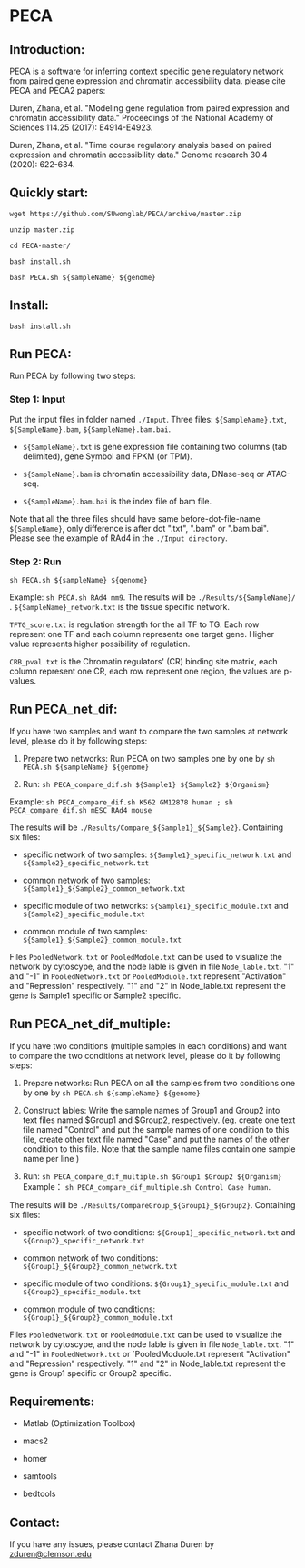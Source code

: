 # PECA

## Introduction:

PECA is a software for inferring context specific gene regulatory network from paired gene expression and chromatin accessibility data.
please cite PECA and PECA2 papers:

Duren, Zhana, et al. "Modeling gene regulation from paired expression and chromatin accessibility data." Proceedings of the National Academy of Sciences 114.25 (2017): E4914-E4923.

Duren, Zhana, et al. "Time course regulatory analysis based on paired expression and chromatin accessibility data." Genome research 30.4 (2020): 622-634.

## Quickly start:

```
wget https://github.com/SUwonglab/PECA/archive/master.zip

unzip master.zip

cd PECA-master/

bash install.sh

bash PECA.sh ${sampleName} ${genome}
```

## Install:

`bash install.sh`

## Run PECA:

Run PECA by following two steps:

### Step 1: Input 
Put the input files in folder named `./Input`. Three files: `${SampleName}.txt`, `${SampleName}.bam`, `${SampleName}.bam.bai`.

- `${SampleName}.txt` is gene expression file containing two columns (tab delimited), gene Symbol and FPKM (or TPM). 

- `${SampleName}.bam` is chromatin accessibility data, DNase-seq or ATAC-seq. 

- `${SampleName}.bam.bai` is the index file of bam file. 

Note that all the three files should have same before-dot-file-name `${SampleName}`, only difference is after dot ".txt", ".bam" or ".bam.bai". Please see the example of RAd4 in the `./Input directory`.

### Step 2: Run 
`sh PECA.sh ${sampleName} ${genome}`

Example: `sh PECA.sh RAd4 mm9`.
The results will be `./Results/${SampleName}/` .
`${SampleName}_network.txt` is the tissue specific network.

`TFTG_score.txt` is regulation strength for the all TF to TG. Each row represent one TF and each column represents one target gene. Higher value represents higher possibility of regulation.

`CRB_pval.txt` is the Chromatin regulators' (CR) binding site matrix, each column represent one CR, each row represent one region, the values are p-values.

## Run PECA_net_dif:
If you have two samples and want to compare the two samples at network level, please do it by following steps:

1. Prepare two networks: Run PECA on two samples one by one by `sh PECA.sh ${sampleName} ${genome}`

2. Run:  `sh PECA_compare_dif.sh ${Sample1} ${Sample2} ${Organism}`

Example: `sh PECA_compare_dif.sh K562 GM12878 human ; sh PECA_compare_dif.sh mESC RAd4 mouse`

The results will be `./Results/Compare_${Sample1}_${Sample2}`. Containing six files:  

- specific network of two samples: `${Sample1}_specific_network.txt` and `${Sample2}_specific_network.txt`

- common network of two samples: `${Sample1}_${Sample2}_common_network.txt`

- specific module of two networks:  `${Sample1}_specific_module.txt` and `${Sample2}_specific_module.txt`

- common module of two samples: `${Sample1}_${Sample2}_common_module.txt`

Files `PooledNetwork.txt` or `PooledModole.txt` can be used to visualize the network by cytoscype, and the node lable is given in file `Node_lable.txt`. "1" and "-1" in `PooledNetwork.txt` or `PooledModuole.txt` represent "Activation" and "Repression" respectively. "1" and "2" in Node_lable.txt represent the gene is Sample1 specific or Sample2 specific.

## Run PECA_net_dif_multiple:
If you have two conditions (multiple samples in each conditions) and want to compare the two conditions at network level, please do it by following steps:

1. Prepare networks: Run PECA on all the samples from two conditions one by one by `sh PECA.sh ${sampleName} ${genome}`

2. Construct lables: Write the sample names of Group1 and Group2 into text files named $Group1 and $Group2, respectively. (eg. create one text file named "Control" and put the sample names of one condition to this file, create other text file named "Case" and put the names of the other condition to this file. Note that the sample name files contain one sample name per line )

3. Run: `sh PECA_compare_dif_multiple.sh $Group1 $Group2 ${Organism}`
Example： `sh PECA_compare_dif_multiple.sh Control Case human`.
 
The results will be `./Results/CompareGroup_${Group1}_${Group2}`. Containing six files:  

- specific network of two conditions: `${Group1}_specific_network.txt` and `${Group2}_specific_network.txt`

- common network of two conditions: `${Group1}_${Group2}_common_network.txt` 

- specific module of two conditions:  `${Group1}_specific_module.txt` and `${Group2}_specific_module.txt`

- common module of two conditions: `${Group1}_${Group2}_common_module.txt`

Files `PooledNetwork.txt` or `PooledModule.txt` can be used to visualize the network by cytoscype, and the node lable is given in file `Node_lable.txt`. "1" and "-1" in `PooledNetwork.txt` or `PooledModuole.txt represent "Activation" and "Repression" respectively. "1" and "2" in Node_lable.txt represent the gene is Group1 specific or Group2 specific.

## Requirements:

* Matlab (Optimization Toolbox)

* macs2

* homer

* samtools

* bedtools

## Contact:

If you have any issues, please contact Zhana Duren by zduren@clemson.edu
